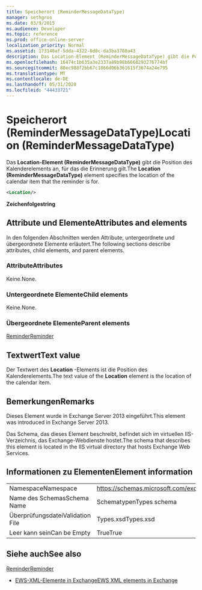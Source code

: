 ```yaml
---
title: Speicherort (ReminderMessageDataType)
manager: sethgros
ms.date: 03/9/2015
ms.audience: Developer
ms.topic: reference
ms.prod: office-online-server
localization_priority: Normal
ms.assetid: 173148af-5dda-4322-8d0c-da3ba3780a43
description: Das Location-Element (ReminderMessageDataType) gibt die Position des Kalenderelements an, für das die Erinnerung gilt.
ms.openlocfilehash: 16474c1b635a3e2337a89b98b6660293276774bf
ms.sourcegitcommit: 88ec988f2bb67c1866d06b361615f3674a24e795
ms.translationtype: MT
ms.contentlocale: de-DE
ms.lasthandoff: 05/31/2020
ms.locfileid: "44433721"
---
```

# <a name="location-remindermessagedatatype"></a><span data-ttu-id="6c840-103">Speicherort (ReminderMessageDataType)</span><span class="sxs-lookup"><span data-stu-id="6c840-103">Location (ReminderMessageDataType)</span></span>

<span data-ttu-id="6c840-104">Das **Location-Element (ReminderMessageDataType)** gibt die Position des Kalenderelements an, für das die Erinnerung gilt.</span><span class="sxs-lookup"><span data-stu-id="6c840-104">The **Location (ReminderMessageDataType)** element specifies the location of the calendar item that the reminder is for.</span></span> 
  
```xml
<Location/>
```

 <span data-ttu-id="6c840-105">**Zeichenfolge**</span><span class="sxs-lookup"><span data-stu-id="6c840-105">**string**</span></span>
## <a name="attributes-and-elements"></a><span data-ttu-id="6c840-106">Attribute und Elemente</span><span class="sxs-lookup"><span data-stu-id="6c840-106">Attributes and elements</span></span>

<span data-ttu-id="6c840-107">In den folgenden Abschnitten werden Attribute, untergeordnete und übergeordnete Elemente erläutert.</span><span class="sxs-lookup"><span data-stu-id="6c840-107">The following sections describe attributes, child elements, and parent elements.</span></span>
  
### <a name="attributes"></a><span data-ttu-id="6c840-108">Attribute</span><span class="sxs-lookup"><span data-stu-id="6c840-108">Attributes</span></span>

<span data-ttu-id="6c840-109">Keine.</span><span class="sxs-lookup"><span data-stu-id="6c840-109">None.</span></span>
  
### <a name="child-elements"></a><span data-ttu-id="6c840-110">Untergeordnete Elemente</span><span class="sxs-lookup"><span data-stu-id="6c840-110">Child elements</span></span>

<span data-ttu-id="6c840-111">Keine.</span><span class="sxs-lookup"><span data-stu-id="6c840-111">None.</span></span>
  
### <a name="parent-elements"></a><span data-ttu-id="6c840-112">Übergeordnete Elemente</span><span class="sxs-lookup"><span data-stu-id="6c840-112">Parent elements</span></span>

[<span data-ttu-id="6c840-113">Reminder</span><span class="sxs-lookup"><span data-stu-id="6c840-113">Reminder</span></span>](reminder.md)
  
## <a name="text-value"></a><span data-ttu-id="6c840-114">Textwert</span><span class="sxs-lookup"><span data-stu-id="6c840-114">Text value</span></span>

<span data-ttu-id="6c840-115">Der Textwert des **Location** -Elements ist die Position des Kalenderelements.</span><span class="sxs-lookup"><span data-stu-id="6c840-115">The text value of the **Location** element is the location of the calendar item.</span></span> 
  
## <a name="remarks"></a><span data-ttu-id="6c840-116">Bemerkungen</span><span class="sxs-lookup"><span data-stu-id="6c840-116">Remarks</span></span>

<span data-ttu-id="6c840-117">Dieses Element wurde in Exchange Server 2013 eingeführt.</span><span class="sxs-lookup"><span data-stu-id="6c840-117">This element was introduced in Exchange Server 2013.</span></span>
  
<span data-ttu-id="6c840-118">Das Schema, das dieses Element beschreibt, befindet sich im virtuellen IIS-Verzeichnis, das Exchange-Webdienste hostet.</span><span class="sxs-lookup"><span data-stu-id="6c840-118">The schema that describes this element is located in the IIS virtual directory that hosts Exchange Web Services.</span></span>
  
## <a name="element-information"></a><span data-ttu-id="6c840-119">Informationen zu Elementen</span><span class="sxs-lookup"><span data-stu-id="6c840-119">Element information</span></span>

|||
|:-----|:-----|
|<span data-ttu-id="6c840-120">Namespace</span><span class="sxs-lookup"><span data-stu-id="6c840-120">Namespace</span></span>  <br/> |https://schemas.microsoft.com/exchange/services/2006/types  <br/> |
|<span data-ttu-id="6c840-121">Name des Schemas</span><span class="sxs-lookup"><span data-stu-id="6c840-121">Schema Name</span></span>  <br/> |<span data-ttu-id="6c840-122">Schematypen</span><span class="sxs-lookup"><span data-stu-id="6c840-122">Types schema</span></span>  <br/> |
|<span data-ttu-id="6c840-123">Überprüfungsdatei</span><span class="sxs-lookup"><span data-stu-id="6c840-123">Validation File</span></span>  <br/> |<span data-ttu-id="6c840-124">Types.xsd</span><span class="sxs-lookup"><span data-stu-id="6c840-124">Types.xsd</span></span>  <br/> |
|<span data-ttu-id="6c840-125">Leer kann sein</span><span class="sxs-lookup"><span data-stu-id="6c840-125">Can be Empty</span></span>  <br/> |<span data-ttu-id="6c840-126">True</span><span class="sxs-lookup"><span data-stu-id="6c840-126">True</span></span>  <br/> |
   
## <a name="see-also"></a><span data-ttu-id="6c840-127">Siehe auch</span><span class="sxs-lookup"><span data-stu-id="6c840-127">See also</span></span>



[<span data-ttu-id="6c840-128">Reminder</span><span class="sxs-lookup"><span data-stu-id="6c840-128">Reminder</span></span>](reminder.md)


- [<span data-ttu-id="6c840-129">EWS-XML-Elemente in Exchange</span><span class="sxs-lookup"><span data-stu-id="6c840-129">EWS XML elements in Exchange</span></span>](ews-xml-elements-in-exchange.md)

